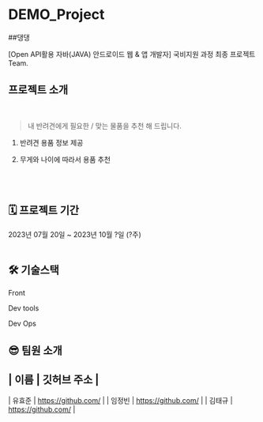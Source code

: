 # DEMO_Project
##댕댕<br/>


[Open API활용 자바(JAVA) 안드로이드 웹 & 앱 개발자] 국비지원 과정
최종 프로젝트 Team.
<br/>

## 프로젝트 소개
<br/>

> 내 반려견에게 필요한 / 맞는 물품을 추천 해 드립니다.
1. 반려견 용품 정보 제공
2. 무게와 나이에 따라서 용품 추천

   <br/><br/>

## 🗓 프로젝트 기간

2023년 07월 20일 ~ 2023년 10월 ?일 (?주)
<br/><br/>

## 🛠 기술스택

Front<br/>

Dev tools<br/>

Dev Ops<br/>


## 😎 팀원 소개

| 이름     | 깃허브 주소                   |
-------------------------------------------
| 유효준   | https://github.com/           |
| 임정빈   | https://github.com/           |
| 김태규   | https://github.com/           |
